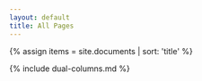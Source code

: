 ```yaml
---
layout: default
title: All Pages
---
```


{% assign items = site.documents | sort: 'title' %}

{% include dual-columns.md %}